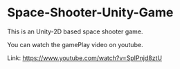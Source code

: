 # Space-Shooter-Unity-Game
This is an Unity-2D based space shooter game.

You can watch the gamePlay video on youtube.

Link: https://www.youtube.com/watch?v=SpIPnjd8ztU
